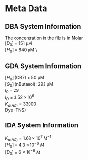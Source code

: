# Meta Data

## DBA System Information
The concentration in the file is in Molar \
$[D_0]$ = 151 µM \
$[H_0]$ = 840 µM \

## GDA System Information
$[H_0]$ (CB7) = 50 µM \
$[G_0]$ (nButanol): 292 µM \
$I_0$ = 29 \
$I_D$ = $3.52 \times 10^6$ \
$K_{a(HD)}$ = 33000 \
Dye (TNS)

## IDA System Information
$K_{a(HD)}$ = $1.68 \times 10^7$ $M^{-1}$ \
$[H_0]$ = $4.3 \times 10^{-6}$ $M$ \
$[D_0]$ = $6 \times 10^{-6}$ $M$

